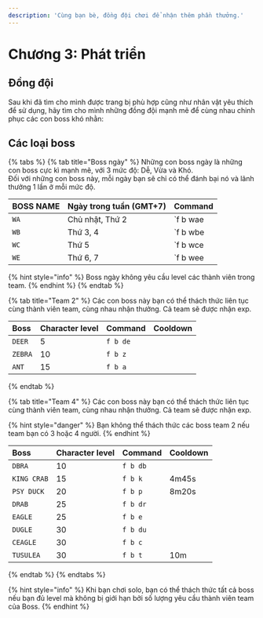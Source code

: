 ```yaml
---
description: 'Cùng bạn bè, đồng đội chơi để nhận thêm phần thưởng.'
---
```


# Chương 3: Phát triển

## Đồng đội

Sau khi đã tìm cho mình được trang bị phù hợp cũng như nhân vật yêu thích để sử dụng, hãy tìm cho mình những đồng đội mạnh mẽ để cùng nhau chinh phục các con boss khó nhằn:

## Các loại boss

{% tabs %}
{% tab title="Boss ngày" %}
Những con boss ngày là những con boss cực kì mạnh mẽ, với 3 mức độ: Dễ, Vừa và Khó.  
Đối với những con boss này, mỗi ngày bạn sẽ chỉ có thể đánh bại nó và lãnh thưởng 1 lần ở mỗi mức độ.

| BOSS NAME | Ngày trong tuần \(GMT+7\) | Command |
| :--- | :--- | :--- |
| `WA` | Chủ nhật, Thứ 2 | `f b wae|wam|wah` |
| `WB` | Thứ 3, 4 | `f b wbe|wbm|wbh` |
| `WC` | Thứ 5 | `f b wce|wcm|wch` |
| `WE` | Thứ 6, 7 | `f b wee|wem|weh` |

{% hint style="info" %}
Boss ngày không yêu cầu level các thành viên trong team.
{% endhint %}
{% endtab %}

{% tab title="Team 2" %}
Các con boss này bạn có thể thách thức liên tục cùng thành viên team, cùng nhau nhận thưởng. Cả team sẽ được nhận exp.

| Boss | Character level | Command | Cooldown |
| :--- | :--- | :--- | :--- |
| `DEER` | 5 | `f b de` |  |
| `ZEBRA` | 10 | `f b z` |  |
| `ANT` | 15 | `f b a` |  |
{% endtab %}

{% tab title="Team 4" %}
Các con boss này bạn có thể thách thức liên tục cùng thành viên team, cùng nhau nhận thưởng. Cả team sẽ được nhận exp.

{% hint style="danger" %}
Bạn không thể thách thức các boss team 2 nếu team bạn có 3 hoặc 4 người.
{% endhint %}

| Boss | Character level | Command | Cooldown |
| :--- | :--- | :--- | :--- |
| `DBRA` | 10 | `f b db` |  |
| `KING CRAB` | 15 | `f b k` | 4m45s |
| `PSY DUCK` | 20 | `f b p` | 8m20s |
| `DRAB` | 25 | `f b dr` |  |
| `EAGLE` | 25 | `f b e` |  |
| `DUGLE` | 30 | `f b du` |  |
| `CEAGLE` | 30 | `f b c` |  |
| `TUSULEA` | 30 | `f b t` | 10m |
{% endtab %}
{% endtabs %}

{% hint style="info" %}
Khi bạn chơi solo, bạn có thể thách thức tất cả boss nếu bạn đủ level mà không bị giới hạn bởi số lượng yêu cầu thành viên team của Boss.
{% endhint %}

